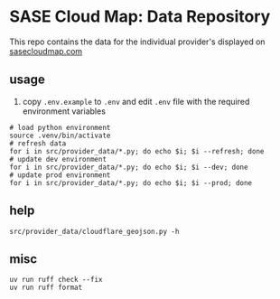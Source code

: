 # SASE Cloud Map: Data Repository

This repo contains the data for the individual provider's displayed on [sasecloudmap.com](https://sasecloudmap.com/)

## usage

1. copy `.env.example` to `.env` and edit `.env` file with the required environment variables

```shell
# load python environment
source .venv/bin/activate
# refresh data
for i in src/provider_data/*.py; do echo $i; $i --refresh; done
# update dev environment
for i in src/provider_data/*.py; do echo $i; $i --dev; done
# update prod environment
for i in src/provider_data/*.py; do echo $i; $i --prod; done
```

## help

```shell
src/provider_data/cloudflare_geojson.py -h
```

## misc

```shell
uv run ruff check --fix
uv run ruff format
```
